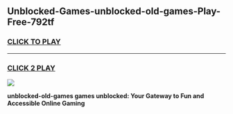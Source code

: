 
## Unblocked-Games-unblocked-old-games-Play-Free-792tf
<h3>
<a href="https://premium76.site?title=unblocked-old-games&ref=15A">CLICK TO PLAY</a></h3>
<hr>

<h3>
<a href="https://premium76.site?title=unblocked-old-games&ref=15A">CLICK 2 PLAY</a>
  
</h3>

<a href="https://premium76.site?title=unblocked-old-games&ref=15A"><img src="https://clearcache.store/games.png"></a>


**unblocked-old-games games unblocked: Your Gateway to Fun and Accessible Online Gaming**
